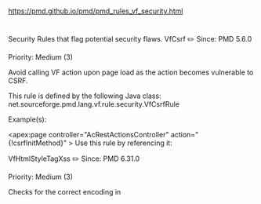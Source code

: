 ##
#
https://pmd.github.io/pmd/pmd_rules_vf_security.html
#
##


Security
Rules that flag potential security flaws.
VfCsrf ✏️️
Since: PMD 5.6.0

Priority: Medium (3)

Avoid calling VF action upon page load as the action becomes vulnerable to CSRF.

This rule is defined by the following Java class: net.sourceforge.pmd.lang.vf.rule.security.VfCsrfRule

Example(s):

<apex:page controller="AcRestActionsController" action="{!csrfInitMethod}" >
Use this rule by referencing it:

<rule ref="category/vf/security.xml/VfCsrf" />
VfHtmlStyleTagXss ✏️️
Since: PMD 6.31.0

Priority: Medium (3)

Checks for the correct encoding in <style/> tags in Visualforce pages.

The rule is based on Salesforce Security’s recommendation to prevent XSS in Visualforce as mentioned on Secure Coding Cross Site Scripting.

In order to avoid cross site scripting, the relevant encoding must be used in HTML tags. The rule expects URLENCODING or JSINHTMLENCODING for URL-based style values and any kind of encoding (e.g. HTMLENCODING) for non-url style values.

See also VfUnescapeEl to check escaping in other places on Visualforce pages.

This rule is defined by the following Java class: net.sourceforge.pmd.lang.vf.rule.security.VfHtmlStyleTagXssRule

Example(s):

```
<apex:page>
    <style>
        div {
            background: url('{!XSSHere}'); // Potential XSS
        }
        div {
            background: url('{!URLENCODE(XSSHere)}'); // correct encoding
        }
    </style>
</apex:page>
```
Use this rule by referencing it:

<rule ref="category/vf/security.xml/VfHtmlStyleTagXss" />
VfUnescapeEl ✏️️
Since: PMD 5.6.0

Priority: Medium (3)

Avoid unescaped user controlled content in EL as it results in XSS.

This rule is defined by the following Java class: net.sourceforge.pmd.lang.vf.rule.security.VfUnescapeElRule

Example(s):

<apex:outputText value="Potential XSS is {! here }" escape="false" />
Use this rule by referencing it:

<rule ref="category/vf/security.xml/VfUnescapeEl" />
